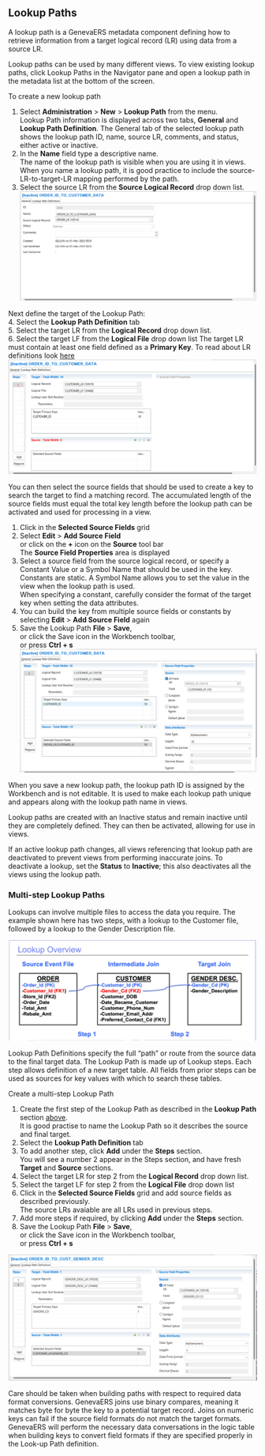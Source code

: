 ## Lookup Paths

A lookup path is a GenevaERS metadata component defining how to retrieve information from a target logical record (LR) using data from a source LR.

Lookup paths can be used by many different views. To view existing lookup paths, click Lookup Paths in the Navigator pane and open a lookup path in the metadata list at the bottom of the screen.

To create a new lookup path

1. Select **Administration** > **New** > **Lookup Path** from the menu.  
Lookup Path information is displayed across two tabs, **General** and **Lookup Path Definition**.  The General tab of the selected lookup path shows the lookup path ID, name, source LR, comments, and status, either active or inactive.  
2. In the **Name** field type a descriptive name.  
The name of the lookup path is visible when you are using it in views. When you name a lookup path, it is good practice to include the source-LR-to-target-LR mapping performed by the path.  
3. Select the source LR from the **Source Logical Record** drop down list. 
![Lookup Path General tab](../../images/LookupPathGeneral.png)  

Next define the target of the Lookup Path:  
4. Select the **Lookup Path Definition** tab  
5. Select the target LR from the **Logical Record** drop down list.  
6. Select the target LF from the **Logical File** drop down list
The target LR must contain at least one field defined as a **Primary Key**. To read about LR definitions look [here](../../Advanced%20Features/MetaData/SpecifyLRLFPFs.md)  
![Lookup Path Definition tab](../../images/LookupPathDefn.png)  
    
You can then select the source fields that should be used to create a key to search the target to find a matching record. The accumulated length of the source fields must equal the total key length before the lookup path can be activated and used for processing in a view.

1. Click in the **Selected Source Fields** grid
2. Select **Edit** > **Add Source Field**  
   or click on the **+** icon on the **Source** tool bar  
   The **Source Field Properties** area is displayed 
3. Select a source field from the source logical record, or specify a Constant Value or a Symbol Name that should be used in the key.  
Constants are static. A Symbol Name allows you to set the value in the view when the lookup path is used.  
When specifying a constant, carefully consider the format of the target key when setting the data attributes.  
4. You can build the key from multiple source fields or constants by selecting **Edit** > **Add Source Field** again
5. Save the Lookup Path **File** > **Save**,  
   or click the Save icon in the Workbench toolbar,  
   or press **Ctrl + s**  
![Add Lookup Path source fields](../../images/LookupPathSourceField.png)  

When you save a new lookup path, the lookup path ID is assigned by the Workbench and is not editable. It is used to make each lookup path unique and appears along with the lookup path name in views.

Lookup paths are created with an Inactive status and remain inactive until they are completely defined. They can then be activated, allowing for use in views.

If an active lookup path changes, all views referencing that lookup path are deactivated to prevent views from performing inaccurate joins. To deactivate a lookup, set the **Status** to **Inactive**; this also deactivates all the views using the lookup path.

### Multi-step Lookup Paths

Lookups can involve multiple files to access the data you require. The example shown here has two steps, with a lookup to the Customer file, followed by a lookup to the Gender Description file.

![Multi-step Lookup diagram](../../images/MultiStepLUDiagram.png)

Lookup Path Definitions specify the full “path” or route from the source data to the final target data. The Lookup Path is made up of Lookup steps. Each step allows definition of a new target table. All fields from prior steps can be used as sources for key values with which to search these tables.

Create a multi-step Lookup Path
1. Create the first step of the Lookup Path as described in the **Lookup Path** section [above](#lookup-paths).  
It is good practise to name the Lookup Path so it describes the source and final target.
2. Select the **Lookup Path Definition** tab
3. To add another step, click **Add** under the **Steps** section.  
You will see a number 2 appear in the Steps section, and have fresh **Target** and **Source** sections.
4. Select the target LR for step 2 from the **Logical Record** drop down list.  
6. Select the target LF for step 2 from the **Logical File** drop down list
7. Click in the **Selected Source Fields** grid and add source fields as described previously.  
The source LRs avaiable are all LRs used in previous steps.
8. Add more steps if required, by clicking **Add** under the **Steps** section.
9. Save the Lookup Path **File** > **Save**,  
   or click the Save icon in the Workbench toolbar,  
   or press **Ctrl + s**    

![Add Lookup Path Step](../../images/MultiStepLuPathDefn.png)

Care should be taken when building paths with respect to required data format conversions. GenevaERS joins use binary compares, meaning it matches byte for byte the key to a potential target record. Joins on numeric keys can fail if the source field formats do not match the target formats. GenevaERS will perform the necessary data conversations in the logic table when building keys to convert field formats if they are specified properly in the Look-up Path definition.
